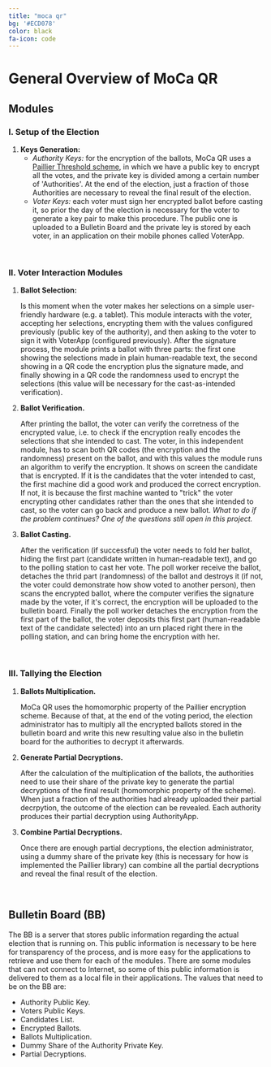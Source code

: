 ```yaml
---
title: "moca qr"
bg: '#ECD078'
color: black
fa-icon: code
---
```


# General Overview of MoCa QR

## **Modules**

### I. Setup of the Election
1. **Keys Generation:**
    - *Authority Keys:* for the encryption of the ballots, MoCa QR uses a [Paillier Threshold scheme](), in which we have a public key to encrypt all the votes, and the private key is divided among a certain number of 'Authorities'. At the end of the election, just a fraction of those Authorities are necessary to reveal the final result of the election.
    - *Voter Keys:* each voter must sign her encrypted ballot before casting it, so prior the day of the election is necessary for the voter to generate a key pair to make this procedure. The public one is uploaded to a Bulletin Board and the private ley is stored by each voter, in an application on their mobile phones called VoterApp.

<br/>

### II. Voter Interaction Modules
1. **Ballot Selection:**

    Is this moment when the voter makes her selections on a simple user-friendly hardware (e.g. a tablet). This module interacts with the voter, accepting her selections, encrypting them with the values configured previously (public key of the authority), and then asking to the voter to sign it with VoterApp (configured previously). After the signature process, the module prints a ballot with three parts: the first one showing the selections made in plain human-readable text, the second showing in a QR code the encryption plus the signature made, and finally showing in a QR code the randomness used to encrypt the selections (this value will be necessary for the cast-as-intended verification).

2. **Ballot Verification.**

    After printing the ballot, the voter can verify the corretness of the encrypted value, i.e. to check if the encryption really encodes the selections that she intended to cast. The voter, in this independent module, has to scan both QR codes (the encryption and the randomness) present on the ballot, and with this values the module runs an algorithm to verify the encryption. It shows on screen the candidate that is encrypted. If it is the candidates that the voter intended to cast, the first machine did a good work and produced the correct encryption. If not, it is because the first machine wanted to "trick" the voter encrypting other candidates rather than the ones that she intended to cast, so the voter can go back and produce a new ballot. *What to do if the problem continues? One of the questions still open in this project.*

3. **Ballot Casting.**

    After the verification (if successful) the voter needs to fold her ballot, hiding the first part (candidate written in human-readable text), and go to the polling station to cast her vote. The poll worker receive the ballot, detaches the thrid part (randomness) of the ballot and destroys it (if not, the voter could demonstrate how show voted to another person), then scans the encrypted ballot, where the computer verifies the signature made by the voter, if it's correct, the encryption will be uploaded to the bulletin board. Finally the poll worker detaches the encryption from the first part of the ballot, the voter deposits this first part (human-readable text of the candidate selected) into an urn placed right there in the polling station, and can bring home the encryption with her.

<br/>
    
### III. Tallying the Election
1. **Ballots Multiplication.**

    MoCa QR uses the homomorphic property of the Paillier encryption scheme. Because of that, at the end of the voting period, the election administrator has to multiply all the encrypted ballots stored in the bulletin board and write this new resulting value also in the bulletin board for the authorities to decrypt it afterwards.

2. **Generate Partial Decryptions.**

    After the calculation of the multiplication of the ballots, the authorities need to use their share of the private key to generate the partial decryptions of the final result (homomorphic property of the scheme). When just a fraction of the authorities had already uploaded their partial decrpytion, the outcome of the election can be revealed. Each authority produces their partial decryption using AuthorityApp.

3. **Combine Partial Decryptions.**

    Once there are enough partial decryptions, the election administrator, using a dummy share of the private key (this is necessary for how is implemented the Paillier library) can combine all the partial decryptions and reveal the final result of the election.

<br/>

## **Bulletin Board (BB)**

The BB is a server that stores public information regarding the actual election that is running on. This public information is necessary to be here for transparency of the process, and is more easy for the applications to retrieve and use them for each of the modules. There are some modules that can not connect to Internet, so some of this public information is delivered to them as a local file in their applications. The values that need to be on the BB are:

- Authority Public Key.
- Voters Public Keys.
- Candidates List.
- Encrypted Ballots.
- Ballots Multiplication.
- Dummy Share of the Authority Private Key. 
- Partial Decryptions.